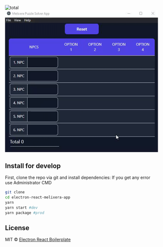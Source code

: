 <img src="https://img.shields.io/github/downloads/xnojustice/electron-react-melixera-app/total" alt="total" />
<img src="https://github.com/xNoJustice/electron-react-melixera-app/blob/610d380a14b960e3254edce27ad046f19ad143e5/app.gif" alt="melixera" />

## Install for develop

First, clone the repo via git and install dependencies:
If you get any error use Administrator CMD

```bash
git clone
cd electron-react-melixera-app
yarn
yarn start #dev
yarn package #prod
```

## License

MIT © [Electron React Boilerplate](https://github.com/electron-react-boilerplate)
